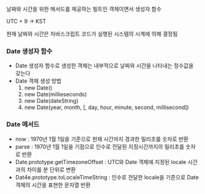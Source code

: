 날짜와 시간을 위한 메서드를 제공하는 빌트인 객체이면서 생성자 함수

UTC + 9 → KST

현재 날짜와 시간은 자바스크립트 코드가 실행된 시스템의 시계에 의해 결정됨

### Date 생성자 함수

- Date 생성자 함수로 생성한 객체는 내부적으로 날짜와 시간을 나타내는 정수값을 갖는다
- Date 객체 생성 방법
  1. new Date()
  2. new Date(millieseconds)
  3. new Date(dateString)
  4. new Date(year, month, [, day, hour, minute, second, millisecond])

### Date 메서드

- now : 1970년 1월 1일을 기준으로 현재 시간까지 경과한 밀리초를 숫자로 반환
- parse : 1970년 1월 1일을 기점으로 인수로 전달된 지정시간까지의 밀리초를 숫자로 반환
- Date.prototype.getTimezoneOffset : UTC와 Date 객체에 지정된 locale 시간과의 차이를 분 단위로 변환
- Dat4e.prototype.toLocaleTimeString : 인수로 전달한 locale을 기준으로 Date 객체의 시간을 표현한 문자열 반환
